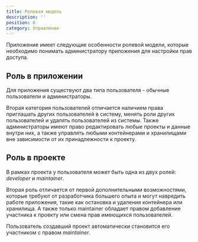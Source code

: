 ```yaml
---
title: Ролевая модель
description: ''
position: 6
category: Управление
---
```


Приложение имеет следующие особенности ролевой модели, которые необходимо понимать администратору приложения для настройки прав доступа.

## Роль в приложении

Для приложения существуют два типа пользователя - обычные пользователи и администраторы.

Вторая категория пользователей отличается наличием права приглашать других пользователей в систему,
менять роли других пользователей и удалять пользователей из системы.
Также администраторы имеют право редактировать любые проекты и данные внутри них,
а также управлять любыми контейнерами и хранилищами вне зависимости от их принадлежности к проекту.

## Роль в проекте

В рамках проекта у пользователя может быть одна из двух ролей: _developer_ и _maintainer_.

Вторая роль отличается от первой дополнительными возможностями, которые требуют от разработчика большего опыта и могут навредить работе приложения,
такие как остановка и удаления контейнера или хранилища. А также только maintainer обладает правом добавление участника к проекту или смена прав имеющихся пользователей.

Пользователь создавший проект автоматически становится его участником с правом _maintainer_.
